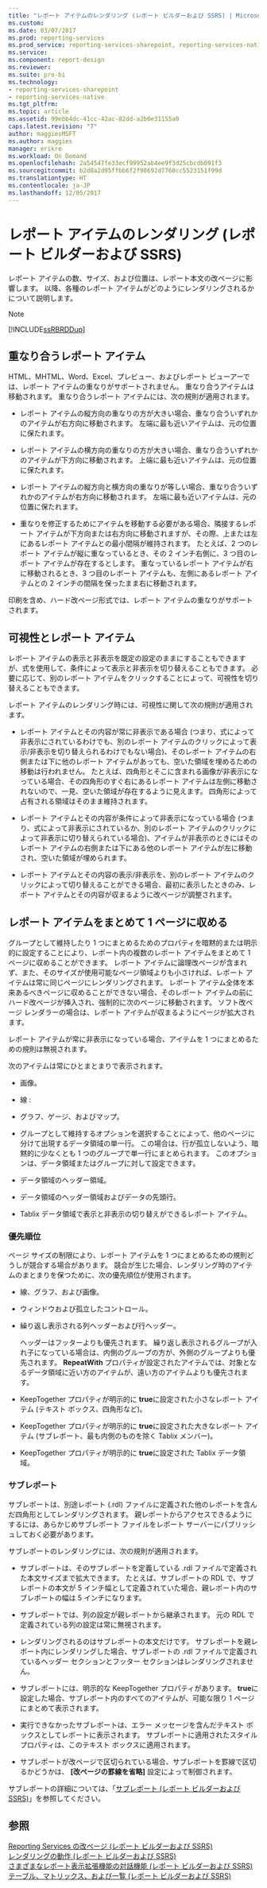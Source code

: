 ```yaml
---
title: "レポート アイテムのレンダリング (レポート ビルダーおよび SSRS) | Microsoft Docs"
ms.custom: 
ms.date: 03/07/2017
ms.prod: reporting-services
ms.prod_service: reporting-services-sharepoint, reporting-services-native
ms.service: 
ms.component: report-design
ms.reviewer: 
ms.suite: pro-bi
ms.technology:
- reporting-services-sharepoint
- reporting-services-native
ms.tgt_pltfrm: 
ms.topic: article
ms.assetid: 99ebb4dc-41cc-42ac-82dd-a2b0e31155a0
caps.latest.revision: "7"
author: maggiesMSFT
ms.author: maggies
manager: erikre
ms.workload: On Demand
ms.openlocfilehash: 2a54547fe33ecf99952ab4ee9f3d25cbcdb091f3
ms.sourcegitcommit: b2d8a2d95ffbb6f2f98692d7760cc5523151f99d
ms.translationtype: HT
ms.contentlocale: ja-JP
ms.lasthandoff: 12/05/2017
---
```

# <a name="rendering-report-items-report-builder-and-ssrs"></a>レポート アイテムのレンダリング (レポート ビルダーおよび SSRS)
  レポート アイテムの数、サイズ、および位置は、レポート本文の改ページに影響します。 以降、各種のレポート アイテムがどのようにレンダリングされるかについて説明します。  
  
> [!NOTE]  
>  [!INCLUDE[ssRBRDDup](../../includes/ssrbrddup-md.md)]  
  
## <a name="overlapping-report-items"></a>重なり合うレポート アイテム  
 HTML、MHTML、Word、Excel、プレビュー、およびレポート ビューアーでは、レポート アイテムの重なりがサポートされません。 重なり合うアイテムは移動されます。 重なり合うレポート アイテムには、次の規則が適用されます。  
  
-   レポート アイテムの縦方向の重なりの方が大きい場合、重なり合ういずれかのアイテムが右方向に移動されます。 左端に最も近いアイテムは、元の位置に保たれます。  
  
-   レポート アイテムの横方向の重なりの方が大きい場合、重なり合ういずれかのアイテムが下方向に移動されます。 上端に最も近いアイテムは、元の位置に保たれます。  
  
-   レポート アイテムの縦方向と横方向の重なりが等しい場合、重なり合ういずれかのアイテムが右方向に移動されます。 左端に最も近いアイテムは、元の位置に保たれます。  
  
-   重なりを修正するためにアイテムを移動する必要がある場合、隣接するレポート アイテムが下方向または右方向に移動されますが、その際、上または左にあるレポート アイテムとの最小間隔が維持されます。 たとえば、2 つのレポート アイテムが縦に重なっているとき、その 2 インチ右側に、3 つ目のレポート アイテムが存在するとします。 重なっているレポート アイテムが右に移動されるとき、3 つ目のレポート アイテムも、左側にあるレポート アイテムとの 2 インチの間隔を保ったまま右に移動されます。  
  
 印刷を含め、ハード改ページ形式では、レポート アイテムの重なりがサポートされます。  
  
## <a name="visibility-and-report-items"></a>可視性とレポート アイテム  
 レポート アイテムの表示と非表示を既定の設定のままにすることもできますが、式を使用して、条件によって表示と非表示を切り替えることもできます。 必要に応じて、別のレポート アイテムをクリックすることによって、可視性を切り替えることもできます。  
  
 レポート アイテムのレンダリング時には、可視性に関して次の規則が適用されます。  
  
-   レポート アイテムとその内容が常に非表示である場合 (つまり、式によって非表示にされているわけでも、別のレポート アイテムのクリックによって表示/非表示を切り替えられるわけでもない場合)、そのレポート アイテムの右側または下に他のレポート アイテムがあっても、空いた領域を埋めるための移動は行われません。 たとえば、四角形とそこに含まれる画像が非表示になっている場合、その四角形のすぐ右にあるレポート アイテムは左側に移動されないので、一見、空いた領域が存在するように見えます。 四角形によって占有される領域はそのまま維持されます。  
  
-   レポート アイテムとその内容が条件によって非表示になっている場合 (つまり、式によって非表示にされているか、別のレポート アイテムのクリックによって非表示に切り替えられている場合)、アイテムが非表示のときにはそのレポート アイテムの右側または下にある他のレポート アイテムが左に移動され、空いた領域が埋められます。  
  
-   レポート アイテムとその内容の表示/非表示を、別のレポート アイテムのクリックによって切り替えることができる場合、最初に表示したときのみ、レポート アイテムとその内容が収まるように改ページが調整されます。  
  
## <a name="keeping-report-items-together-on-a-single-page"></a>レポート アイテムをまとめて 1 ページに収める  
 グループとして維持したり 1 つにまとめるためのプロパティを暗黙的または明示的に設定することにより、レポート内の複数のレポート アイテムをまとめて 1 ページに収めることができます。 レポート アイテムに論理改ページが含まれず、また、そのサイズが使用可能なページ領域よりも小さければ、レポート アイテムは常に同じページにレンダリングされます。 レポート アイテム全体を本来あるべきページに収めることができない場合、そのレポート アイテムの前にハード改ページが挿入され、強制的に次のページに移動されます。 ソフト改ページ レンダラーの場合は、レポート アイテムが収まるようにページが拡大されます。  
  
 レポート アイテムが常に非表示になっている場合、アイテムを 1 つにまとめるための規則は無視されます。  
  
 次のアイテムは常にひとまとまりで表示されます。  
  
-   画像。  
  
-   線 :  
  
-   グラフ、ゲージ、およびマップ。  
  
-   グループとして維持するオプションを選択することによって、他のページに分けて出現するデータ領域の単一行。 この場合は、行が孤立しないよう、暗黙的に少なくとも 1 つのグループで単一行にまとめられます。 このオプションは、データ領域またはグループに対して設定できます。  
  
-   データ領域のヘッダー領域。  
  
-   データ領域のヘッダー領域およびデータの先頭行。  
  
-   Tablix データ領域で表示と非表示の切り替えができるレポート アイテム。  
  
### <a name="priority-order"></a>優先順位  
 ページ サイズの制限により、レポート アイテムを 1 つにまとめるための規則どうしが競合する場合があります。 競合が生じた場合、レンダリング時のアイテムのまとまりを保つために、次の優先順位が使用されます。  
  
-   線、グラフ、および画像。  
  
-   ウィンドウおよび孤立したコントロール。  
  
-   繰り返し表示される列ヘッダーおよび行ヘッダー。  
  
     ヘッダーはフッターよりも優先されます。 繰り返し表示されるグループが入れ子になっている場合は、内側のグループの方が、外側のグループよりも優先されます。 **RepeatWith** プロパティが設定されたアイテムでは、対象となるデータ領域に近い方のアイテムが、遠い方のアイテムよりも優先されます。  
  
-   KeepTogether プロパティが明示的に **true**に設定された小さなレポート アイテム (テキスト ボックス、四角形など)。  
  
-   KeepTogether プロパティが明示的に **true**に設定された大きなレポート アイテム (サブレポート、最も内側のものを除く Tablix メンバー)。  
  
-   KeepTogether プロパティが明示的に **true**に設定された Tablix データ領域。  
  
### <a name="subreports"></a>サブレポート  
 サブレポートは、別途レポート (.rdl) ファイルに定義された他のレポートを含んだ四角形としてレンダリングされます。 親レポートからアクセスできるようにするには、あらかじめサブレポート ファイルをレポート サーバーにパブリッシュしておく必要があります。  
  
 サブレポートのレンダリングには、次の規則が適用されます。  
  
-   サブレポートは、そのサブレポートを定義している .rdl ファイルで定義された本文サイズまで拡大できます。 たとえば、サブレポートの RDL で、サブレポートの本文が 5 インチ幅として定義されていた場合、親レポート内のサブレポートの幅は 5 インチになります。  
  
-   サブレポートでは、列の設定が親レポートから継承されます。 元の RDL で定義されている列の設定は常に無視されます。  
  
-   レンダリングされるのはサブレポートの本文だけです。 サブレポートを親レポート内にレンダリングした場合、サブレポートの .rdl ファイルで定義されているヘッダー セクションとフッター セクションはレンダリングされません。  
  
-   サブレポートには、明示的な KeepTogether プロパティがあります。 **true**に設定した場合、サブレポート内のすべてのアイテムが、可能な限り 1 ページにまとめて表示されます。  
  
-   実行できなかったサブレポートは、エラー メッセージを含んだテキスト ボックスとしてレポートに表示されます。 サブレポートに適用されたスタイル プロパティは、このテキスト ボックスに適用されます。  
  
-   サブレポートが改ページで区切られている場合、サブレポートを罫線で区切るかどうかは、 **[改ページの罫線を省略]** 設定によって制御されます。  
  
 サブレポートの詳細については、「[サブレポート &#40;レポート ビルダーおよび SSRS&#41;](../../reporting-services/report-design/subreports-report-builder-and-ssrs.md)」を参照してください。  
  
## <a name="see-also"></a>参照  
 [Reporting Services の改ページ &#40;レポート ビルダーおよび SSRS&#41;](../../reporting-services/report-design/pagination-in-reporting-services-report-builder-and-ssrs.md)   
 [レンダリングの動作 &#40;レポート ビルダーおよび SSRS&#41;](../../reporting-services/report-design/rendering-behaviors-report-builder-and-ssrs.md)   
 [さまざまなレポート表示拡張機能の対話機能 &#40;レポート ビルダーおよび SSRS&#41;](../../reporting-services/report-builder/interactive-functionality-different-report-rendering-extensions.md)   
 [テーブル、マトリックス、および一覧 &#40;レポート ビルダーおよび SSRS&#41;](../../reporting-services/report-design/tables-matrices-and-lists-report-builder-and-ssrs.md)  
  
  
